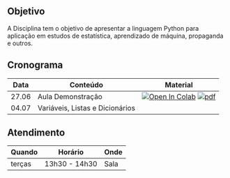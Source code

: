 ## Objetivo

A Disciplina tem o objetivo de apresentar a linguagem Python para aplicação em estudos de estatística, aprendizado de máquina, propaganda e outros.

## Cronograma

| Data    | Conteúdo                        | Material  |
|---------|---------------------------------|-----------|
| 27.06   | Aula Demonstração               |[![Open In Colab](https://colab.research.google.com/assets/colab-badge.svg)](https://colab.research.google.com/drive/1xFC_-c7ICM_nEQFHe3HJoEk_PuUW7fl9) [![pdf](https://raw.githubusercontent.com/hsandmann/insper.pythonaplicado/master/pdf_icon.png=24x24)](https://github.com/hsandmann/insper.pythonaplicado/raw/master/aula1_introducao.pdf)|
| 04.07   | Variáveis, Listas e Dicionários ||

## Atendimento

| Quando   | Horário       | Onde       |
|----------|---------------|------------|
| terças   | 13h30 - 14h30 | Sala       |
